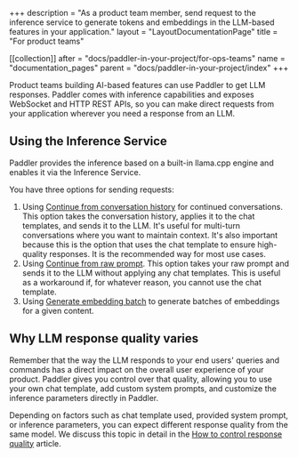 +++
description = "As a product team member, send request to the inference service to generate tokens and embeddings in the LLM-based features in your application."
layout = "LayoutDocumentationPage"
title = "For product teams"

[[collection]]
after = "docs/paddler-in-your-project/for-ops-teams"
name = "documentation_pages"
parent = "docs/paddler-in-your-project/index"
+++

Product teams building AI-based features can use Paddler to get LLM responses. Paddler comes with inference capabilities and exposes WebSocket and HTTP REST APIs, so you can make direct requests from your application wherever you need a response from an LLM.

## Using the Inference Service

Paddler provides the inference based on a built-in llama.cpp engine and enables it via the Inference Service. 

You have three options for sending requests:
1. Using [Continue from conversation history](api/inference-service/continue-from-conversation-history) for continued conversations. This option takes the conversation history, applies it to the chat templates, and sends it to the LLM. It's useful for multi-turn conversations where you want to maintain context. It's also important because this is the option that uses the chat template to ensure high-quality responses. It is the recommended way for most use cases.
2. Using [Continue from raw prompt](api/inference-service/continue-from-raw-prompt). This option takes your raw prompt and sends it to the LLM without applying any chat templates. This is useful as a workaround if, for whatever reason, you cannot use the chat template.
3. Using [Generate embedding batch](api/inference-service/generate-embedding-batch) to generate batches of embeddings for a given content.

## Why LLM response quality varies 

<Note>
    Remember that the way the LLM responds to your end users' queries and commands has a direct impact on the overall user experience of your product. Paddler gives you control over that quality, allowing you to use your own chat template, add custom system prompts, and customize the inference parameters directly in Paddler. 
</Note>

Depending on factors such as chat template used, provided system prompt, or inference parameters, you can expect different response quality from the same model. We discuss this topic in detail in the [How to control response quality](docs/best-practices/how-to-control-response-quality) article.

